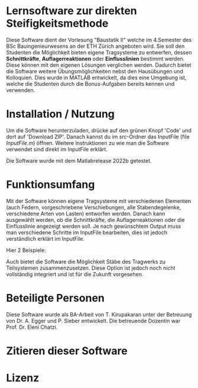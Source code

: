 # Lernsoftware zur direkten Steifigkeitsmethode

Diese Software dient der Vorlesung "Baustatik II" welche im 4.Semester des BSc Bauingenieurwesens an der ETH Zürich angeboten wird. Sie soll den Studenten die Möglichkeit bieten eigene Tragsysteme zu entwerfen, dessen **Schnittkräfte**, **Auflagerreaktionen** oder **Einflusslinien** bestimmt werden. Diese können mit den eigenen Lösungen verglichen werden. Dadurch bietet die Software weitere Übungsmöglichkeiten nebst den Hausübungen und Kolloquien. 
Dies wurde in MATLAB entwickelt, da dies eine Umgebung ist, welche die Studenten durch die Bonus-Aufgaben bereits kennen und verwenden.

# Installation / Nutzung

Um die Software herunterzuladen, drücke auf den grünen Knopf 'Code' und dort auf 'Download ZIP'. Danach kannst du im _src_-Ordner das InputFile (file _InputFile.m_) öffnen. Weitere Instruktionen zu wie man die Software verwendet sind direkt im InputFile erklärt.

Die Software wurde mit dem Matlabrelease 2022b getestet.

# Funktionsumfang
Mit der Software können eigene Tragsysteme mit verschiedenen Elementen (auch Federn, vorgeschriebene Verschiebungen, alle Stabendegelenke, verschiedene Arten von Lasten) entworfen werden. Danach kann ausgewählt werden, ob die Schnittkräfte, die Auflagerreaktionen oder die Einflusslinie angezeigt werden soll. Je nach gewünschtem Output muss man verschiedene Schritte im InputFile bearbeiten, dies ist jedoch verständlich erklärt im InputFile.

Hier 2 Beispiele:

Auch bietet die Software die Möglichkeit Stäbe des Tragwerks zu Teilsystemen zusammenzusetzen. Diese Option ist jedoch noch nicht vollständig integriert und ist für die Zukunft vorgesehen.

# Beteiligte Personen
Diese Software wurde als BA-Arbeit von T. Kirupakaran unter der Betreuung von Dr. A. Egger und P. Sieber entwickelt. Die betreuende Dozentin war Prof. Dr. Eleni Chatzi.


# Zitieren dieser Software

# Lizenz

